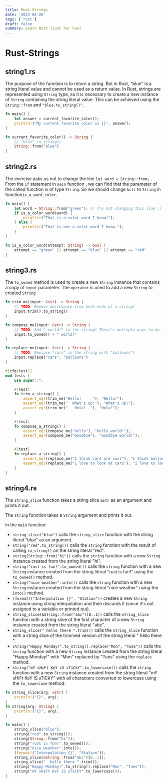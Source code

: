 ```yaml
---
title: Rust-Strings
date: '2023-02-26'
tags: ['rust']
draft: false
summary: Learn Rust (Just For Fun)
---
```


# Rust-Strings

## string1.rs

The purpose of the function is to return a string. But in Rust, "blue" is a string literal value and cannot be used as a return value. In Rust, strings are represented using `String` type, so it is necessary to create a new instance of `String` containing the string literal value. This can be achieved using the `String::from` and `"blue.to_string()"`.

```rust
fn main() {.
    let answer = current_favorite_color();
    println!("My current favorite color is {}", answer);
}

fn current_favorite_color() -> String {
    // "blue".to_string()
    String::from("blue")
}
```

## string2.rs

The exercise asks us not to change the line `let word = String::from;` . From the `if` statement in `main` function , we can find that the parameter of the called function is of type `String`. So we should change `&str` to `String` in function`is_a_word_color`.

```rust
fn main() {
    let word = String::from("green"); // Try not changing this line :)
    if is_a_color_word(word) {
        println!("That is a color word I know!");
    } else {
        println!("That is not a color word I know.");
    }
}

fn is_a_color_word(attempt: String) -> bool {
    attempt == "green" || attempt == "blue" || attempt == "red"
}
```

## string3.rs

The `to_owned` method is used to create a new `String` instance that contains a copy of `input` parameter. The `operator` is used to add a new `String` to created `String`

```rust
fn trim_me(input: &str) -> String {
    // TODO: Remove whitespace from both ends of a string!
    input.trim().to_string()
}

fn compose_me(input: &str) -> String {
    // TODO: Add " world!" to the string! There's multiple ways to do this!
    input.to_owned() + " world!"
}

fn replace_me(input: &str) -> String {
    // TODO: Replace "cars" in the string with "balloons"!
    input.replace("cars", "balloons")
}

#[cfg(test)]
mod tests {
    use super::*;

    #[test]
    fn trim_a_string() {
        assert_eq!(trim_me("Hello!     "), "Hello!");
        assert_eq!(trim_me("  What's up!"), "What's up!");
        assert_eq!(trim_me("   Hola!  "), "Hola!");
    }

    #[test]
    fn compose_a_string() {
        assert_eq!(compose_me("Hello"), "Hello world!");
        assert_eq!(compose_me("Goodbye"), "Goodbye world!");
    }

    #[test]
    fn replace_a_string() {
        assert_eq!(replace_me("I think cars are cool"), "I think balloons are cool");
        assert_eq!(replace_me("I love to look at cars"), "I love to look at balloons");
    }
}
```

## string4.rs

The `string_slice` function takes a string slice `&str` as an argument and prints it out.

The `string` function takes a `String` argument and prints it out.

In the `main` function:

- `string_slice("blue")` calls the `string_slice` function with the string literal "blue" as an argument.
- `string("red".to_string())` calls the `string` function with the result of calling `to_string()` on the string literal "red".
- `string(String::from("hi"))` calls the `string` function with a new `String` instance created from the string literal "hi".
- `string("rust is fun!".to_owned())` calls the `string` function with a new `String` instance created from the string literal "rust is fun!" using the `to_owned()` method.
- `string("nice weather".into())` calls the `string` function with a new `String` instance created from the string literal "nice weather" using the `into()` method.
- `(format!("Interpolation {}", "Station"))` creates a new `String` instance using string interpolation and then discards it (since it's not assigned to a variable or printed out).
- `string_slice(&String::from("abc")[0..1])` calls the `string_slice` function with a string slice of the first character of a new `String` instance created from the string literal "abc".
- `string_slice(" hello there ".trim())` calls the `string_slice` function with a string slice of the trimmed version of the string literal " hello there ".
- `string("Happy Monday!".to_string().replace("Mon", "Tues"))` calls the `string` function with a new `String` instance created from the string literal "Happy Monday!" with "Mon" replaced by "Tues" using the `replace` method.
- `string("mY sHiFt KeY iS sTiCkY".to_lowercase())` calls the `string` function with a new `String` instance created from the string literal "mY sHiFt KeY iS sTiCkY" with all characters converted to lowercase using the `to_lowercase` method.

```rust
fn string_slice(arg: &str) {
    println!("{}", arg);
}
fn string(arg: String) {
    println!("{}", arg);
}

fn main() {
    string_slice("blue");
    string("red".to_string());
    string(String::from("hi"));
    string("rust is fun!".to_owned());
    string("nice weather".into());
    (format!("Interpolation {}", "Station"));
    string_slice(&String::from("abc")[0..1]);
    string_slice("  hello there ".trim());
    string("Happy Monday!".to_string().replace("Mon", "Tues"));
    string("mY sHiFt KeY iS sTiCkY".to_lowercase());
}
```
